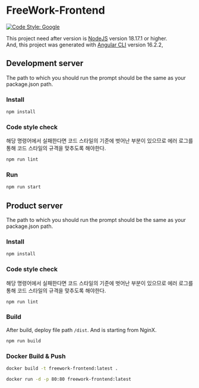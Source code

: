 # FreeWork-Frontend
[![Code Style: Google](https://img.shields.io/badge/code%20style-google-blueviolet.svg)](https://github.com/google/eslint-config-google)

This project need after version is [NodeJS](https://nodejs.org/ko) version 18.17.1 or higher.  
And, this project was generated with [Angular CLI](https://github.com/angular/angular-cli) version 16.2.2,  

## Development server
The path to which you should run the prompt should be the same as your package.json path.

### Install
```bash
npm install
```

### Code style check
해당 명령어에서 실패한다면 코드 스타일의 기준에 벗어난 부분이 있으므로 에러 로그를 통해 코드 스타일의 규격을 맞추도록 해야한다.

```bash
npm run lint
```

### Run
```bash
npm run start
```

## Product server
The path to which you should run the prompt should be the same as your package.json path.

### Install
```bash
npm install
```

### Code style check
해당 명령어에서 실패한다면 코드 스타일의 기준에 벗어난 부분이 있으므로 에러 로그를 통해 코드 스타일의 규격을 맞추도록 해야한다.

```bash
npm run lint
```

### Build
After build, deploy file path `/dist`. And is starting from NginX.

```bash
npm run build
```

### Docker Build & Push

```bash
docker build -t freework-frontend:latest .
```

```bash
docker run -d -p 80:80 freework-frontend:latest
```
